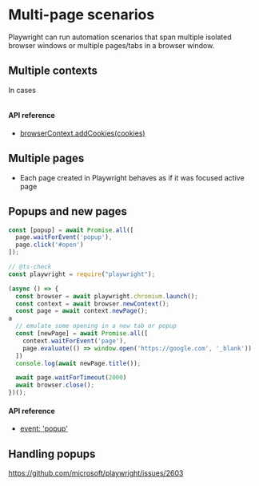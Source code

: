 # Multi-page scenarios

Playwright can run automation scenarios that span multiple isolated browser windows or multiple pages/tabs in a browser window.

<!-- GEN:toc-top-level -->
<!-- GEN:stop -->

## Multiple contexts

In cases

```

```

#### API reference

- [browserContext.addCookies(cookies)](api.md#browsercontextaddcookiescookies)

## Multiple pages

* Each page created in Playwright behaves as if it was focused active page

## Popups and new pages

```js
const [popup] = await Promise.all([
  page.waitForEvent('popup'),
  page.click('#open')
]);
```

```js
// @ts-check
const playwright = require("playwright");

(async () => {
  const browser = await playwright.chromium.launch();
  const context = await browser.newContext();
  const page = await context.newPage();
a
  // emulate some opening in a new tab or popup
  const [newPage] = await Promise.all([
    context.waitForEvent('page'),
    page.evaluate(() => window.open('https://google.com', '_blank'))
  ])
  console.log(await newPage.title());

  await page.waitForTimeout(2000)
  await browser.close();
})();
```

#### API reference

- [event: 'popup'](./api.md#event-popup)

## Handling popups

https://github.com/microsoft/playwright/issues/2603